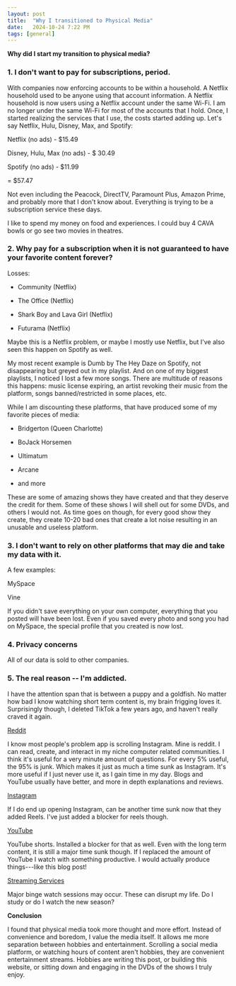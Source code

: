 ```yaml
---
layout: post
title:  "Why I transitioned to Physical Media"
date:   2024-10-24 7:22 PM
tags: [general]
---
```


**Why did I start my transition to physical media?**

### 1.  **I don't want to pay for subscriptions, period.**

With companies now enforcing accounts to be within a household. A
Netflix household used to be anyone using that account information. A
Netflix household is now users using a Netflix account under the same
Wi-Fi. I am no longer under the same Wi-Fi for most of the accounts that
I hold. Once, I started realizing the services that I use, the costs
started adding up. Let's say Netflix, Hulu, Disney, Max, and Spotify:

Netflix (no ads) - \$15.49

Disney, Hulu, Max (no ads) - \$ 30.49

Spotify (no ads) - \$11.99

= \$57.47

Not even including the Peacock, DirectTV, Paramount Plus, Amazon Prime,
and probably more that I don't know about. Everything is trying to be a
subscription service these days.

I like to spend my money on food and experiences. I could buy 4 CAVA
bowls or go see two movies in theatres.

### 2.  **Why pay for a subscription when it is not guaranteed to have your favorite content forever?**

Losses:

-   Community (Netflix)

-   The Office (Netflix)

-   Shark Boy and Lava Girl (Netflix)

-   Futurama (Netflix)

Maybe this is a Netflix problem, or maybe I mostly use Netflix, but I've
also seen this happen on Spotify as well.

My most recent example is Dumb by The Hey Daze on Spotify, not
disappearing but greyed out in my playlist. And on one of my biggest
playlists, I noticed I lost a few more songs. There are multitude of
reasons this happens: music license expiring, an artist revoking their
music from the platform, songs banned/restricted in some places, etc.

While I am discounting these platforms, that have produced some of my
favorite pieces of media:

-   Bridgerton (Queen Charlotte)

-   BoJack Horsemen

-   Ultimatum

-   Arcane

-   and more

These are some of amazing shows they have created and that they deserve
the credit for them. Some of these shows I will shell out for some DVDs,
and others I would not. As time goes on though, for every good show they
create, they create 10-20 bad ones that create a lot noise resulting in
an unusable and useless platform.

### 3.  **I don't want to rely on other platforms that may die and take my data with it.**

A few examples:

MySpace

Vine

If you didn't save everything on your own computer, everything that you
posted will have been lost. Even if you saved every photo and song you
had on MySpace, the special profile that you created is now lost.

### 4.  **Privacy concerns**

All of our data is sold to other companies.

### 5.  **The real reason -- I'm addicted.**

I have the attention span that is between a puppy and a goldfish. No
matter how bad I know watching short term content is, my brain frigging
loves it. Surprisingly though, I deleted TikTok a few years ago, and
haven't really craved it again.

[Reddit]()

I know most people's problem app is scrolling Instagram. Mine is reddit.
I can read, create, and interact in my niche computer related
communities. I think it's useful for a very minute amount of questions.
For every 5% useful, the 95% is junk. Which makes it just as much a time
sunk as Instagram. It's more useful if I just never use it, as I gain
time in my day. Blogs and YouTube usually have better, and more in depth
explanations and reviews.

[Instagram]()

If I do end up opening Instagram, can be another time sunk now that they
added Reels. I've just added a blocker for reels though.

[YouTube]()

YouTube shorts. Installed a blocker for that as well. Even with the long
term content, it is still a major time sunk though. If I replaced the
amount of YouTube I watch with something productive. I would actually
produce things---like this blog post!

[Streaming Services]()

Major binge watch sessions may occur. These can disrupt my life. Do I
study or do I watch the new season?

**Conclusion**

I found that physical media took more thought and more effort. Instead
of convenience and boredom, I value the media itself. It allows me more
separation between hobbies and entertainment. Scrolling a social media
platform, or watching hours of content aren't hobbies, they are
convenient entertainment streams. Hobbies are writing this post, or
building this website, or sitting down and engaging in the DVDs of the
shows I truly enjoy.
